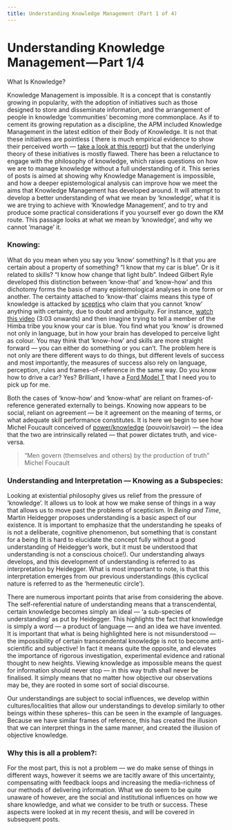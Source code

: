 ```yaml
---
title: Understanding Knowledge Management (Part 1 of 4)
---
```


# Understanding Knowledge Management — Part 1/4

What Is Knowledge?

Knowledge Management is impossible. It is a concept that is constantly growing in popularity, with the adoption of initiatives such as those designed to store and disseminate information, and the arrangement of people in knowledge ‘communities’ becoming more commonplace. As if to cement its growing reputation as a discipline, the APM included Knowledge Management in the latest edition of their Body of Knowledge. It is not that these initiatives are pointless ( there is much empirical evidence to show their perceived worth — [take a look at this report](http://www.pwc.com/us/en/public-sector/publications/global-pm-report-2012.jhtml)) but that the underlying theory of these initiatives is mostly flawed. There has been a reluctance to engage with the philosophy of knowledge, which raises questions on how we are to manage knowledge without a full understanding of it. This series of posts is aimed at showing why Knowledge Management is impossible, and how a deeper epistemological analysis can improve how we meet the aims that Knowledge Management has developed around. It will attempt to develop a better understanding of what we mean by ‘knowledge’, what it is we are trying to achieve with ‘Knowledge Management’, and to try and produce some practical considerations if you yourself ever go down the KM route. This passage looks at what we mean by ‘knowledge’, and why we cannot ‘manage’ it.

### **Knowing:**

What do you mean when you say you ‘know’ something? Is it that you are certain about a property of something? “I know that my car is blue”. Or is it related to skills? “I know how change that light bulb”. Indeed Gilbert Ryle developed this distinction between ‘know-that’ and ‘know-how’ and this dichotomy forms the basis of many epistemological analyses in one form or another. The certainty attached to ‘know-that’ claims means this type of knowledge is attacked by [sceptics](http://en.wikipedia.org/wiki/Philosophical_skepticism) who claim that you cannot ‘know’ anything with certainty, due to doubt and ambiguity. For instance, [watch this video](http://www.boreme.com/posting.php?id=30670) (3:03 onwards) and then imagine trying to tell a member of the Himba tribe you know your car is blue. You find what you ‘know’ is drowned not only in language, but in how your brain has developed to perceive light as colour. You may think that ‘know-how’ and skills are more straight forward — you can either do something or you can’t. The problem here is not only are there different ways to do things, but different levels of success and most importantly, the measures of success also rely on language, perception, rules and frames-of-reference in the same way. Do you know how to drive a car? Yes? Brilliant, I have a [Ford Model T](http://www.barrett-jackson.com/application/onlinesubmission/lotdetails.aspx?ln=39&aid=443) that I need you to pick up for me.

Both the cases of ‘know-how’ and ‘know-what’ are reliant on frames-of-reference generated externally to beings. Knowing now appears to be social, reliant on agreement — be it agreement on the meaning of terms, or what adequate skill performance constitutes. It is here we begin to see how Michel Foucault conceived of [power/knowledge](http://www.britannica.com/EBchecked/topic/766400/power-knowledge) (pouvoir/savoir) — the idea that the two are intrinsically related — that power dictates truth, and vice-versa.
> “Men govern (themselves and others) by the production of truth” Michel Foucault

### **Understanding and Interpretation — Knowing as a Subspecies:**

Looking at existential philosophy gives us relief from the pressure of ‘knowledge’. It allows us to look at how we make sense of things in a way that allows us to move past the problems of scepticism. In *Being and Time*, Martin Heidegger proposes understanding is a basic aspect of our existence. It is important to emphasize that the understanding he speaks of is not a deliberate, cognitive phenomenon, but something that is constant for a being (It is hard to elucidate the concept fully without a good understanding of Heidegger’s work, but it must be understood that understanding is not a conscious choice!). Our understanding always develops, and this development of understanding is referred to as interpretation by Heidegger. What is most important to note, is that this interpretation emerges from our previous understandings (this cyclical nature is referred to as the ‘hermeneutic circle’).

There are numerous important points that arise from considering the above. The self-referential nature of understanding means that a transcendental, certain knowledge becomes simply an ideal — ‘a sub-species of understanding’ as put by Heidegger. This highlights the fact that knowledge is simply a word — a product of language — and an idea we have invented. It is important that what is being highlighted here is not misunderstood — the impossibility of certain transcendental knowledge is not to become anti-scientific and subjective! In fact it means quite the opposite, and elevates the importance of rigorous investigation, experimental evidence and rational thought to new heights. Viewing knowledge as impossible means the quest for information should never stop — in this way truth shall never be finalised. It simply means that no matter how objective our observations may be, they are rooted in some sort of social discourse.

Our understandings are subject to social influences, we develop within cultures/localities that allow our understandings to develop similarly to other beings within these spheres– this can be seen in the example of languages. Because we have similar frames of reference, this has created the illusion that we can interpret things in the same manner, and created the illusion of objective knowledge.

### **Why this is all a problem?:**

For the most part, this is not a problem — we do make sense of things in different ways, however it seems we are tacitly aware of this uncertainty, compensating with feedback loops and increasing the media-richness of our methods of delivering information. What we do seem to be quite unaware of however, are the social and institutional influences on how we share knowledge, and what we consider to be truth or success. These aspects were looked at in my recent thesis, and will be covered in subsequent posts.
